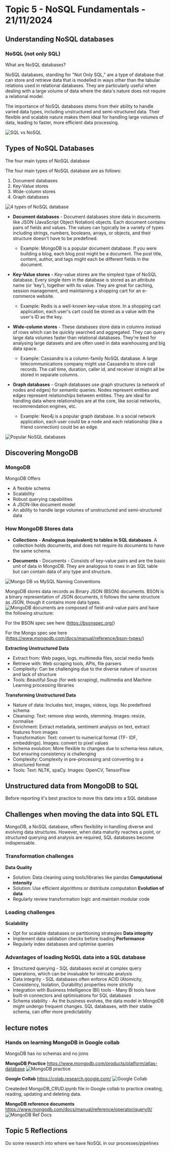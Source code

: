 # Topic 5 - NoSQL Fundamentals - 21/11/2024
  
## Understanding NoSQL databases

### NoSQL (not only SQL)
What are NoSQL databases?

NoSQL databases, standing for "Not Only SQL," are a type of database that can store and retrieve data that is modelled in ways other than the tabular relations used in relational databases. 
They are particularly useful when dealing with a large volume of data where the data's nature does not require a relational model.

The importance of NoSQL databases stems from their ability to handle varied data types, including unstructured and semi-structured data. Their flexible and scalable nature makes them ideal for handling large volumes of data, leading to faster, more efficient data processing.

![SQL vs NoSQL](https://cdn-blog.scalablepath.com/uploads/2023/01/sql-vs-nosql-databases-1-1024x576.png)

## Types of NoSQL Databases

The four main types of NoSQL database

The four main types of NoSQL database are as follows:
1. Document databases
2. Key-Value stores
3. Wide-column stores
4. Graph databases

![4 types of NoSQL database](https://media.geeksforgeeks.org/wp-content/uploads/20220405112418/NoSQLDatabases.jpg)

- **Document databases** -
Document databases store data in documents like JSON (JavaScript Object Notation) objects. Each document contains pairs of fields and values. The values can typically be a variety of types including strings, numbers, booleans, arrays, or objects, and their structure doesn't have to be predefined.

  - Example: MongoDB is a popular document database. If you were building a blog, each blog post might be a document. The post title, content, author, and tags might each be different fields in the document.

- **Key-Value stores** -
Key-value stores are the simplest type of NoSQL database. Every single item in the database is stored as an attribute name (or 'key'), together with its value. They are great for caching, session management, and maintaining a shopping cart for an e-commerce website.

  - Example: Redis is a well-known key-value store. In a shopping cart application, each user's cart could be stored as a value with the user's ID as the key.

- **Wide-column stores** -
These databases store data in columns instead of rows which can be quickly searched and aggregated. They can query large data volumes faster than relational databases. They're best for analysing large datasets and are often used in data warehousing and big data space.

   - Example: Cassandra is a column-family NoSQL database. A large telecommunications company might use Cassandra to store call records. The call time, duration, caller id, and receiver id might all be stored in separate columns.

- **Graph databases** -
Graph databases use graph structures (a network of nodes and edges) for semantic queries. Nodes represent entities and edges represent relationships between entities. They are ideal for handling data where relationships are at the core, like social networks, recommendation engines, etc.

  - Example: Neo4j is a popular graph database. In a social network application, each user could be a node and each relationship (like a friend connection) could be an edge.

![Popular NoSQL databases](https://ares.decipherzone.com/blog-manager/uploads/ckeditor_Top%2010%20NoSQL%20Databases%20in%202022.png)

## Discovering MongoDB

### MongoDB
MongoDB Offers
- A flexible schema
- Scalability
- Robust querying capabilities
- A JSON-like document model
- An ability to handle large volumes of unstructured and semi-structured data

### How MongoDB Stores data

- **Collections** -
**Analogous (equivalent) to tables in SQL databases**. A collection holds documents, and does not require its documents to have the same schema.

- **Documents** -
Documents - Consists of key-value pairs and are the basic unit of data in MongoDB. They are analogous to rows in an SQL table but can contain data of any type and structure.

![Mongo DB vs MySQL Naming Conventions](https://media.geeksforgeeks.org/wp-content/uploads/terminology-differences-gfg-1.png)

MongoDB stores data records as Binary JSON (BSON) documents. BSON is a binary representation of JSON documents, it follows the same structure as JSON, though it contains more data types. 
![MongoDB documents are composed of field-and-value pairs and have the following structure:](https://studio3t.com/wp-content/uploads/2018/10/mongodb-document-structure.png)

For the BSON spec see here (https://bsonspec.org/)

For the Mongo spec see here (https://www.mongodb.com/docs/manual/reference/bson-types/)

**Extracting Unstructured Data**
- Extract from: Web pages, logs, multimedia files, social media feeds
- Retrieve with: Web scraping tools, APIs, file parsers
- Complexity: Can be challenging due to the diverse nature of sources and lack of structure
- Tools: Beautiful Soup (for web scraping), multimedia and Machine Learning processing libraries

**Transforming Unstructured Data**
- Nature of data: Includes text, images, videos, logs. No predefined schema
- Cleansing: Text: remove stop words, stemming. Images: resize, normalise
- Enrichment: Extract metadata, sentiment analysis on text, extract features from images
- Transformation: Text: convert to numerical format (TF- IDF, embeddings). Images: convert to pixel values
- Schema evolution: More flexible to changes due to schema-less nature, but ensuring consistency is challenging
- Complexity: Complexity in pre-processing and converting to a structured format
- Tools: Text: NLTK, spaCy. Images: OpenCV, TensorFlow

## Unstructured data from MongoDB to SQL
Before reporting it's best practice to move this data into a SQL database

## Challenges when moving the data into SQL ETL
MongoDB, a NoSQL database, offers flexibility in handling diverse and evolving data structures.
However, when data maturity reaches a point, or structured querying and analysis are required, SQL databases become indispensable.

### Transformation challenges
**Data Quality** 
- Solution: Data cleaning using tools/libraries like pandas
**Computational intensity** 
- Solution: Use efficient algorithms or distribute computation
**Evolution of data** 
- Regularly review transformation logic and maintain modular code

### Loading challenges
**Scalability** 
- Opt for scalable databases or partitioning strategies
**Data integrity** 
- Implement data validation checks before loading
**Performance** 
- Regularly index databases and optimise queries

### Advantages of loading NoSQL data into a SQL database
- Structured querying - SQL databases excel at complex query operations, which can be invaluable for intricate analysis
- Data integrity - SQL databases often enforce ACID (Atomicity, Consistency, Isolation, Durability) properties more strictly
- Integration with Business Intelligence (BI) tools - Many BI tools have built-in connectors and optimisations for SQL databases
- Schema stability - As the business evolves, the data model in MongoDB might undergo frequent changes. SQL databases, with their stable schema, can offer more predictability

## lecture notes
###  Hands on learning MongoDB in Google collab
MongoDB has no schemas and no joins

**MongoDB Practice**
https://www.mongodb.com/products/platform/atlas-database
![MongoDB practice](https://www.mongodb.com/products/platform/atlas-database )

**Google Collab**
https://colab.research.google.com/
![Google Collab](https://colab.research.google.com/)

Createded MongoDB_CRUD.ipynb file in Google collab to practice creating, reading, updating and deleting data.

**MongoDB reference documents**
https://www.mongodb.com/docs/manual/reference/operator/query/lt/ 
![MongoDB Ref Docs](https://www.mongodb.com/docs/manual/reference/operator/query/lt/ )



## Topic 5 Reflections
Do some research into where we have NoSQL in our processes/pipelines


